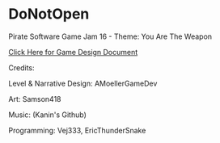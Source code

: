 # DoNotOpen
Pirate Software Game Jam 16 - Theme: You Are The Weapon

[Click Here for Game Design Document](https://github.com/user/repo/blob/branch/other_file.md)

Credits:

Level & Narrative Design: AMoellerGameDev

Art: Samson418

Music: (Kanin's Github)

Programming: Vej333, EricThunderSnake
